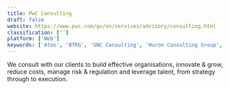 ```yaml
---
title: PwC Consulting
draft: false 
website: https://www.pwc.com/gx/en/services/advisory/consulting.html
classification: ['']
platform: ['Web']
keywords: ['Atos', 'BTRG', 'GNC Consulting', 'Huron Consulting Group', 'Lake Stream', 'Maverick', 'Oakton Consulting Technology', 'OneSource Virtual', 'Tieto', 'TransSys Solutions FZC']
---
```

We consult with our clients to build effective organisations, innovate & grow, reduce costs, manage risk & regulation and leverage talent, from strategy through to execution.